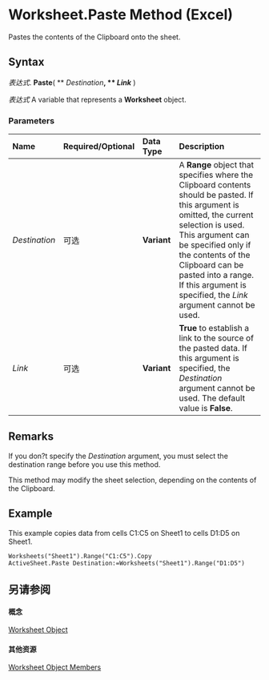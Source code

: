 
# Worksheet.Paste Method (Excel)

Pastes the contents of the Clipboard onto the sheet.


## Syntax

 _表达式_. **Paste**( ** _Destination_**, ** _Link_** )

 _表达式_ A variable that represents a **Worksheet** object.


### Parameters



|**Name**|**Required/Optional**|**Data Type**|**Description**|
|:-----|:-----|:-----|:-----|
| _Destination_|可选|**Variant**|A  **Range** object that specifies where the Clipboard contents should be pasted. If this argument is omitted, the current selection is used. This argument can be specified only if the contents of the Clipboard can be pasted into a range. If this argument is specified, the _Link_ argument cannot be used.|
| _Link_|可选|**Variant**|**True** to establish a link to the source of the pasted data. If this argument is specified, the _Destination_ argument cannot be used. The default value is **False**.|

## Remarks

If you don?t specify the  _Destination_ argument, you must select the destination range before you use this method.

This method may modify the sheet selection, depending on the contents of the Clipboard.


## Example

This example copies data from cells C1:C5 on Sheet1 to cells D1:D5 on Sheet1.


```
Worksheets("Sheet1").Range("C1:C5").Copy 
ActiveSheet.Paste Destination:=Worksheets("Sheet1").Range("D1:D5")
```


## 另请参阅


#### 概念


[Worksheet Object](182b705e-854a-81cc-a4b0-59b942de55ae.md)
#### 其他资源


[Worksheet Object Members](http://msdn.microsoft.com/library/f8c1afea-1a1c-f5e4-37e3-52c434c8c157%28Office.15%29.aspx)